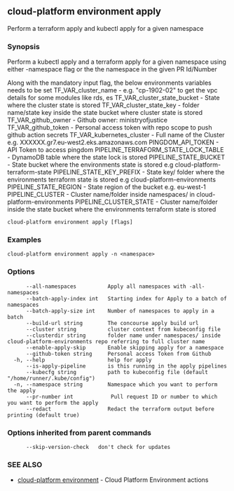 ## cloud-platform environment apply

Perform a terraform apply and kubectl apply for a given namespace

### Synopsis

 Perform a kubectl apply and a terraform apply for a given namespace using either -namespace flag or the
 the namespace in the given PR Id/Number

 Along with the mandatory input flag, the below environments variables needs to be set
 TF_VAR_cluster_name - e.g. "cp-1902-02" to get the vpc details for some modules like rds, es
 TF_VAR_cluster_state_bucket - State where the cluster state is stored
 TF_VAR_cluster_state_key - folder name/state key inside the state bucket where cluster state is stored
 TF_VAR_github_owner - Github owner: ministryofjustice
 TF_VAR_github_token - Personal access token with repo scope to push github action secrets
 TF_VAR_kubernetes_cluster - Full name of the Cluster e.g. XXXXXX.gr7.eu-west2.eks.amazonaws.com
 PINGDOM_API_TOKEN - API Token to access pingdom
 PIPELINE_TERRAFORM_STATE_LOCK_TABLE - DynamoDB table where the state lock is stored
 PIPELINE_STATE_BUCKET - State bucket where the environments state is stored e.g cloud-platform-terraform-state
 PIPELINE_STATE_KEY_PREFIX - State key/ folder where the environments terraform state is stored e.g cloud-platform-environments
 PIPELINE_STATE_REGION - State region of the bucket e.g. eu-west-1
 PIPELINE_CLUSTER - Cluster name/folder inside namespaces/ in cloud-platform-environments
 PIPELINE_CLUSTER_STATE - Cluster name/folder inside the state bucket where the environments terraform state is stored
 

```
cloud-platform environment apply [flags]
```

### Examples

```
cloud-platform environment apply -n <namespace>

```

### Options

```
      --all-namespaces          Apply all namespaces with -all-namespaces
      --batch-apply-index int   Starting index for Apply to a batch of namespaces
      --batch-apply-size int    Number of namespaces to apply in a batch
      --build-url string        The concourse apply build url
      --cluster string          cluster context from kubeconfig file
      --clusterdir string       folder name under namespaces/ inside cloud-platform-environments repo referring to full cluster name
      --enable-apply-skip       Enable skipping apply for a namespace
      --github-token string     Personal access Token from Github 
  -h, --help                    help for apply
      --is-apply-pipeline       is this running in the apply pipelines
      --kubecfg string          path to kubeconfig file (default "/home/runner/.kube/config")
  -n, --namespace string        Namespace which you want to perform the apply
      --pr-number int            Pull request ID or number to which you want to perform the apply
      --redact                  Redact the terraform output before printing (default true)
```

### Options inherited from parent commands

```
      --skip-version-check   don't check for updates
```

### SEE ALSO

* [cloud-platform environment](cloud-platform_environment.md)  - Cloud Platform Environment actions
